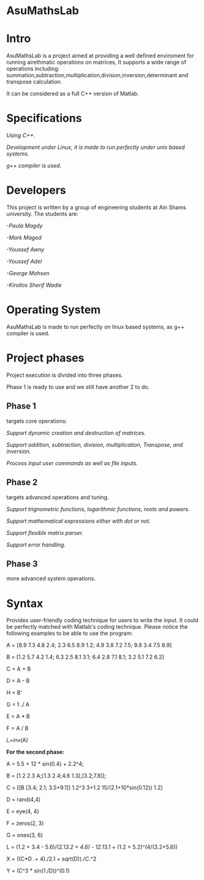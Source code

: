 # AsuMathsLab
**Intro**
==========
AsuMathsLab is a project aimed at providing a well defined enviroment for running airethmatic operations on matrices,
It supports a wide range of operations including: summation,subtraction,multiplication,division,inversion,determinant and transpose calculation.

It can be considered as a full C++ version of Matlab.

**Specifications**
====================
*Using C++.*

*Development under Linux, it is made to run perfectly under unix based systems.*

*g++ compiler is used.*



**Developers**
===============
This project is written by a group of engineering students at Ain Shams university.
The students are:

*-Paula Magdy*

*-Mark Maged*

*-Youssef Awny*

*-Youssef Adel*

*-George Mohsen*

*-Kirollos Sherif Wadie*



**Operating System**
=======================
AsuMathsLab is made to run perfectly on linux based systems, as g++ compiler is used.



# Project phases

Project execution is divided into three phases.

Phase 1 is ready to use and we still have another 2 to do.

## Phase 1

targets core operations:

  *Support dynamic creation and destruction of matrices.*

  *Support addition, subtraction, division, multiplication, Transpose, and inversion.* 
 
  *Process input user commands as well as file inputs.*

## Phase 2

targets advanced operations and tuning.

*Support trignometric functions, logarithmic functions, roots and powers.*

*Support mathematical expressions either with dot or not.*

*Support flexible matrix parser.*

*Support error handling.*

## Phase 3

more advanced system operations.


**Syntax**
=============

Provides user-friendly coding technique for users to write the input. It could be perfectly matched with Matlab's coding technique.
Please notice the following examples to be able to use the program:

  A = [8.9 7.3 4.8 2.4; 2.3 6.5 8.9 1.2; 4.9 3.8 7.2 7.5; 9.8 3.4 7.5 8.9]
  
B = [1.2 5.7 4.2 1.4; 6.3 2.5 8.1 3.1; 6.4 2.8 7.1 8.1; 3.2 5.1 7.2 6.2]

C = A + B

D = A - B

H = B'

G = 1 ./ A

E = A * B

F = A / B

L=inv(A)

**For the second phase:**

  A = 5.5 + 12 * sin(0.4) + 2.2^4;
  
  B = [1.2 2.3 A;[1.3 2.4;4.6 1.3],[3.2;7.8]];
  
  C = [[B [3.4; 2.1; 3.5+9.1]] 
     1.2^3 3+1.2 15/(2.1+10*sin(0.12))  1.2]
     
  D = rand(4,4)
  
  E = eye(4, 4)
  
  F = zeros(2, 3)
  
  G = ones(3, 6)
  
L = (1.2 + 3.4 - 5.6)/(2.1*3.2 + 4.6) - 12.1*3.1 + (1.2 + 5.2)^(4/(3.2+5.6))

X = ((C*D .+ 4)./2.1 + sqrt(D))./C.^2

Y = (C^3 * sin(1./D))^(0.1)

